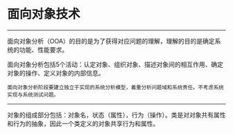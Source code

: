 # 面向对象技术

---
面向对象分析（OOA）的目的是为了获得对应问题的理解，理解的目的是确定系统的功能、性能要求。

面向对象分析包括5个活动：认定对象、组织对象、描述对象间的相互作用、确定对象的操作、定义对象的内部信息。

`面向对象分析阶段要建立独立于实现的系统分析模型，着重分析问题域和系统责任。不考虑系统实现与系统测试问题。`

---
对象的组成部分包括：对象名，状态（属性），行为（操作）。类是对对象共有属性和行为的抽象，因此一个类定义的对象共享行为和属性。
